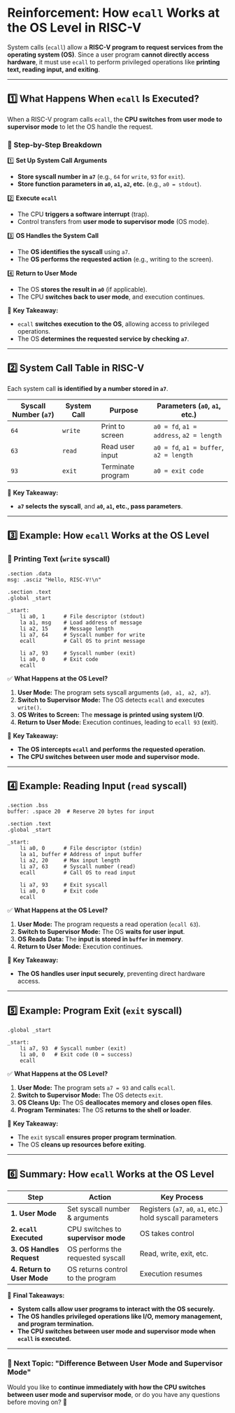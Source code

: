 # **Reinforcement: How `ecall` Works at the OS Level in RISC-V**

System calls (`ecall`) allow a **RISC-V program to request services from the operating system (OS)**. Since a user program **cannot directly access hardware**, it must use `ecall` to perform privileged operations like **printing text, reading input, and exiting**.

---

## **1️⃣ What Happens When `ecall` Is Executed?**

When a RISC-V program calls `ecall`, the **CPU switches from user mode to supervisor mode** to let the OS handle the request.

### **🔹 Step-by-Step Breakdown**

1️⃣ **Set Up System Call Arguments**

- **Store syscall number in `a7`** (e.g., `64` for `write`, `93` for `exit`).
- **Store function parameters in `a0`, `a1`, `a2`, etc.** (e.g., `a0 = stdout`).

2️⃣ **Execute `ecall`**

- The CPU **triggers a software interrupt** (trap).
- Control transfers from **user mode to supervisor mode** (OS mode).

3️⃣ **OS Handles the System Call**

- The **OS identifies the syscall** using `a7`.
- The **OS performs the requested action** (e.g., writing to the screen).

4️⃣ **Return to User Mode**

- The OS **stores the result in `a0`** (if applicable).
- The CPU **switches back to user mode**, and execution continues.

📌 **Key Takeaway:**

- `ecall` **switches execution to the OS**, allowing access to privileged operations.
- The OS **determines the requested service by checking `a7`**.

---

## **2️⃣ System Call Table in RISC-V**

Each system call **is identified by a number stored in `a7`**.

|**Syscall Number (`a7`)**|**System Call**|**Purpose**|**Parameters (`a0`, `a1`, etc.)**|
|---|---|---|---|
|`64`|`write`|Print to screen|`a0 = fd`, `a1 = address`, `a2 = length`|
|`63`|`read`|Read user input|`a0 = fd`, `a1 = buffer`, `a2 = length`|
|`93`|`exit`|Terminate program|`a0 = exit code`|

📌 **Key Takeaway:**

- **`a7` selects the syscall**, and **`a0`, `a1`, etc., pass parameters**.

---

## **3️⃣ Example: How `ecall` Works at the OS Level**

### **🔹 Printing Text (`write` syscall)**

```assembly
.section .data
msg: .asciz "Hello, RISC-V!\n"

.section .text
.global _start

_start:
    li a0, 1      # File descriptor (stdout)
    la a1, msg    # Load address of message
    li a2, 15     # Message length
    li a7, 64     # Syscall number for write
    ecall         # Call OS to print message

    li a7, 93     # Syscall number (exit)
    li a0, 0      # Exit code
    ecall
```

✅ **What Happens at the OS Level?**

1. **User Mode:** The program sets syscall arguments (`a0, a1, a2, a7`).
2. **Switch to Supervisor Mode:** The OS detects `ecall` and executes `write()`.
3. **OS Writes to Screen:** The **message is printed using system I/O**.
4. **Return to User Mode:** Execution continues, leading to `ecall 93` (exit).

📌 **Key Takeaway:**

- **The OS intercepts `ecall` and performs the requested operation.**
- **The CPU switches between user mode and supervisor mode.**

---

## **4️⃣ Example: Reading Input (`read` syscall)**

```assembly
.section .bss
buffer: .space 20  # Reserve 20 bytes for input

.section .text
.global _start

_start:
    li a0, 0      # File descriptor (stdin)
    la a1, buffer # Address of input buffer
    li a2, 20     # Max input length
    li a7, 63     # Syscall number (read)
    ecall         # Call OS to read input

    li a7, 93     # Exit syscall
    li a0, 0      # Exit code
    ecall
```

✅ **What Happens at the OS Level?**

1. **User Mode:** The program requests a read operation (`ecall 63`).
2. **Switch to Supervisor Mode:** The OS **waits for user input**.
3. **OS Reads Data:** The **input is stored in `buffer` in memory**.
4. **Return to User Mode:** Execution continues.

📌 **Key Takeaway:**

- **The OS handles user input securely**, preventing direct hardware access.

---

## **5️⃣ Example: Program Exit (`exit` syscall)**

```assembly
.global _start

_start:
    li a7, 93  # Syscall number (exit)
    li a0, 0   # Exit code (0 = success)
    ecall
```

✅ **What Happens at the OS Level?**

1. **User Mode:** The program sets `a7 = 93` and calls `ecall`.
2. **Switch to Supervisor Mode:** The OS detects `exit`.
3. **OS Cleans Up:** The OS **deallocates memory and closes open files**.
4. **Program Terminates:** The OS **returns to the shell or loader**.

📌 **Key Takeaway:**

- The `exit` syscall **ensures proper program termination**.
- The OS **cleans up resources before exiting**.

---

## **6️⃣ Summary: How `ecall` Works at the OS Level**

|**Step**|**Action**|**Key Process**|
|---|---|---|
|**1. User Mode**|Set syscall number & arguments|Registers (`a7`, `a0`, `a1`, etc.) hold syscall parameters|
|**2. `ecall` Executed**|CPU switches to **supervisor mode**|OS takes control|
|**3. OS Handles Request**|OS performs the requested syscall|Read, write, exit, etc.|
|**4. Return to User Mode**|OS returns control to the program|Execution resumes|

📌 **Final Takeaways:**

- **System calls allow user programs to interact with the OS securely.**
- **The OS handles privileged operations like I/O, memory management, and program termination.**
- **The CPU switches between user mode and supervisor mode when `ecall` is executed.**

---

### **📌 Next Topic: "Difference Between User Mode and Supervisor Mode"**

Would you like to **continue immediately with how the CPU switches between user mode and supervisor mode**, or do you have any questions before moving on? 🚀